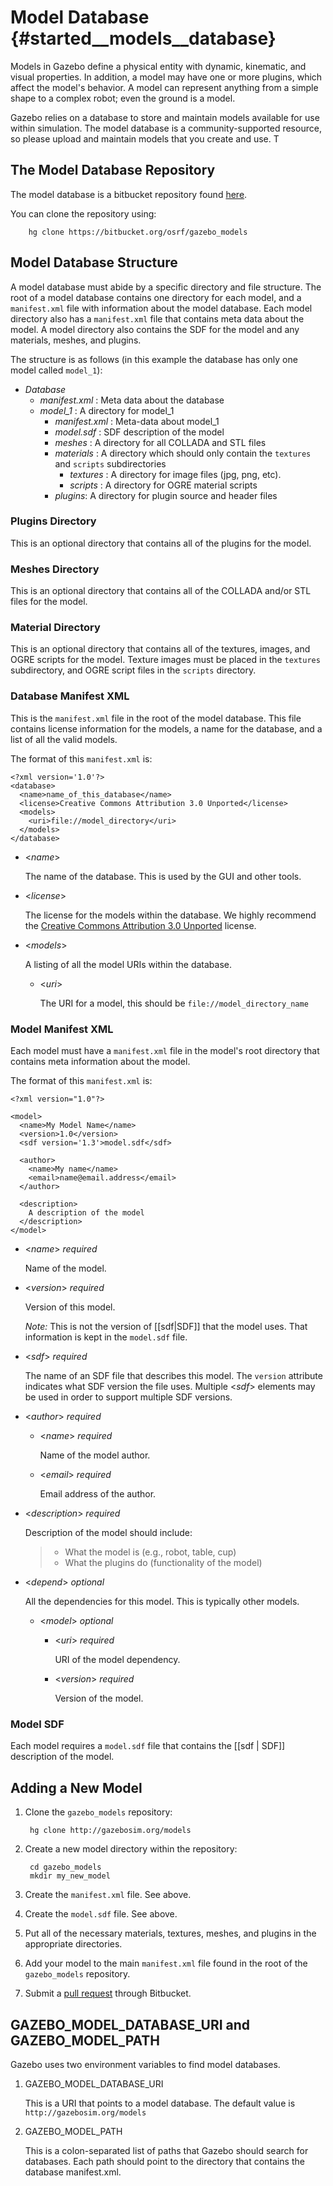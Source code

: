 Model Database {#started__models__database}
==

Models in Gazebo define a physical entity with dynamic, kinematic, and visual
properties. In addition, a model may have one or more plugins, which affect the
model's behavior. A model can represent anything from a simple shape to a complex
robot; even the ground is a model. 

Gazebo relies on a database to store and maintain models available for use
within simulation. The model database is a community-supported resource, so
please upload and maintain models that you create and use.
T
## The Model Database Repository

The model database is a bitbucket repository found [here](https://bitbucket.org/osrf/gazebo_models).

You can  clone the repository using:

        hg clone https://bitbucket.org/osrf/gazebo_models


## Model Database Structure

A model database must abide by a specific directory and file structure. The
root of a model database contains one directory for each model, and a
`manifest.xml` file with information about the model database. Each model
directory also has a `manifest.xml` file that contains meta data about the
model. A model directory also contains the SDF for the model and any materials,
meshes, and plugins.

The structure is as follows (in this example the database has only one model called `model_1`):

* *Database*
    * *manifest.xml* : Meta data about the database
    * *model_1* : A directory for model_1
        * *manifest.xml* : Meta-data about model_1
        * *model.sdf* : SDF description of the model
        * *meshes* : A directory for all COLLADA and STL files 
        * *materials* : A directory which should only contain the `textures` and `scripts` subdirectories
            * *textures* : A directory for image files (jpg, png, etc).
            * *scripts* : A directory for OGRE material scripts
        * *plugins*: A directory for plugin source and header files

### Plugins Directory
This is an optional directory that contains all of the plugins for the model.

### Meshes Directory
This is an optional directory that contains all of the COLLADA and/or STL files for the model.

### Material Directory
This is an optional directory that contains all of the textures, images, and OGRE scripts for the model. Texture images must be placed in the `textures` subdirectory, and OGRE script files in the `scripts` directory.

### Database Manifest XML
This is the `manifest.xml` file in the root of the model database. This file contains license information for the models, a name for the database, and a list of all the valid models.

The format of this `manifest.xml` is:

~~~
<?xml version='1.0'?>
<database>
  <name>name_of_this_database</name>
  <license>Creative Commons Attribution 3.0 Unported</license>
  <models>
    <uri>file://model_directory</uri>
  </models>
</database>
~~~

*  <*name*>
 
   The name of the database. This is used by the GUI and other tools.
*  <*license*> 

   The license for the models within the database. We highly recommend the
[Creative Commons Attribution 3.0 Unported](http://creativecommons.org/licenses/by/3.0) license.

*  <*models*>

   A listing of all the model URIs within the database.
   * <*uri*>

     The URI for a model, this should be `file://model_directory_name`

### Model Manifest XML

Each model must have a `manifest.xml` file in the model's root directory that contains meta information about the model.

The format of this `manifest.xml` is:

~~~
<?xml version="1.0"?>

<model>
  <name>My Model Name</name>
  <version>1.0</version>
  <sdf version='1.3'>model.sdf</sdf>
    
  <author>
    <name>My name</name>
    <email>name@email.address</email>
  </author>
    
  <description>
    A description of the model
  </description>
</model>
~~~

*  <*name*> *required*

   Name of the model.
*  <*version*> *required*

   Version of this model. 

   *Note:* This is not the version of [[sdf|SDF]] that the model uses. That information is kept in the `model.sdf` file.

*  <*sdf*> *required*

   The name of an SDF file that describes this model. The `version` attribute indicates what SDF version the file uses. Multiple <*sdf*> elements may be used in order to support multiple SDF versions.

*  <*author*> *required*
   *  <*name*> *required*

      Name of the model author.
   *  <*email*> *required*

      Email address of the author.

*  <*description*> *required*

   Description of the model should include:
   >  * What the model is (e.g., robot, table, cup)
   >  * What the plugins do (functionality of the model)

*  <*depend*> *optional*

   All the dependencies for this model. This is typically other models.

   *  <*model*> *optional*

      *  <*uri*> *required*

         URI of the model dependency.
      *  <*version*> *required*

         Version of the model.

### Model SDF

Each model requires a `model.sdf` file that contains the [[sdf | SDF]]
description of the model.

## Adding a New Model

1. Clone the `gazebo_models` repository:

        hg clone http://gazebosim.org/models
2. Create a new model directory within the repository:

        cd gazebo_models
        mkdir my_new_model
3. Create the `manifest.xml` file. See above.
4. Create the `model.sdf` file. See above.
5. Put all of the necessary materials, textures, meshes, and plugins in the appropriate directories.
6. Add your model to the main `manifest.xml` file found in the root of the `gazebo_models` repository.
7. Submit a [pull request](https://bitbucket.org/osrf/gazebo_models/pull-requests) through Bitbucket.

## GAZEBO_MODEL_DATABASE_URI and GAZEBO_MODEL_PATH

Gazebo uses two environment variables to find model databases.

1.  GAZEBO_MODEL_DATABASE_URI

    This is a URI that points to a model database. The default value is `http://gazebosim.org/models`
1.  GAZEBO_MODEL_PATH

    This is a colon-separated list of paths that Gazebo should search for databases. Each path should point to the directory that contains the database manifest.xml.

